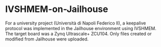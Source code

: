 # IVSHMEM-on-Jailhouse
For a university project (Università di Napoli Federico II), a keepalive protocol was implemented in the Jailhouse environment using IVSHMEM. The target board was a Zynq Ultrascale+ ZCU104. Only files created or modified from Jailhouse were uploaded.
